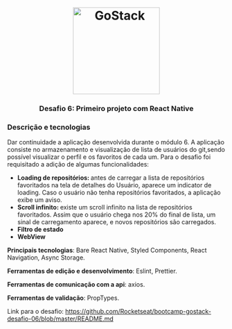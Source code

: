 <h1 align="center">
    <img alt="GoStack" src="https://rocketseat-cdn.s3-sa-east-1.amazonaws.com/bootcamp-header.png" width="200px" />
</h1>

<h3 align="center">
  Desafio 6: Primeiro projeto com React Native
</h3>


### Descrição e tecnologias

Dar continuidade a aplicação desenvolvida durante o módulo 6. A aplicação consiste no armazenamento e visualização de lista de usuários do git,sendo possível visualizar o perfil e os favoritos de cada um.
Para o desafio foi requisitado a adição de algumas funcionalidades:

<ul>
  <li> <strong> Loading de repositórios: </strong>  antes de carregar a lista de repositórios favoritados na tela de detalhes do Usuário, aparece um indicator de loading. Caso o usuário não tenha repositórios favoritados, a aplicação exibe um aviso.</li>
  <li> <strong> Scroll infinito: </strong>  existe um  scroll infinito na lista de repositórios favoritados. Assim que o usuário chega nos 20% do final de lista, um sinal de carregamento aparece, e novos repositórios são carregados.</li>
  <li> <strong> Filtro de estado </strong> </li>
  <li> <strong> WebView </strong> </li>
</ul>

**Principais tecnologias**: Bare React Native, Styled Components, React Navigation, Async Storage.

**Ferramentas de edição e desenvolvimento**:  Eslint, Prettier.

**Ferramentas de comunicação com a api**: axios.

**Ferramentas de validação**: PropTypes.


Link para o desafio: https://github.com/Rocketseat/bootcamp-gostack-desafio-06/blob/master/README.md
